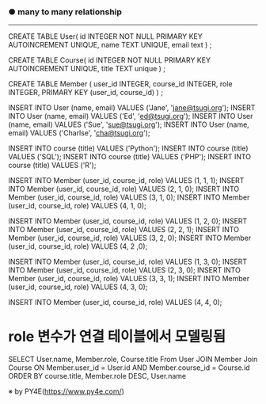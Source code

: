 ### ● many to many relationship


***

CREATE TABLE User(
    id INTEGER NOT NULL PRIMARY KEY AUTOINCREMENT UNIQUE,
	name TEXT UNIQUE,
	email text
	) ;

CREATE TABLE Course(
    id INTEGER NOT NULL PRIMARY KEY AUTOINCREMENT UNIQUE,
	title TEXT unique
	) ;

CREATE TABLE Member (
    user_id     INTEGER,
    course_id   INTEGER,
	role        INTEGER,
    PRIMARY KEY (user_id, course_id)
    ) ;

INSERT INTO User (name, email) VALUES ('Jane', 'jane@tsugi.org');
INSERT INTO User (name, email) VALUES ('Ed', 'ed@tsugi.org');
INSERT INTO User (name, email) VALUES ('Sue', 'sue@tsugi.org');
INSERT INTO User (name, email) VALUES ('Charlse', 'cha@tsugi.org');

INSERT INTO course (title) VALUES ('Python');
INSERT INTO course (title) VALUES ('SQL');
INSERT INTO course (title) VALUES ('PHP');
INSERT INTO course (title) VALUES ('R');

INSERT INTO Member (user_id, course_id, role) VALUES (1, 1, 1);
INSERT INTO Member (user_id, course_id, role) VALUES (2, 1, 0);
INSERT INTO Member (user_id, course_id, role) VALUES (3, 1, 0);
INSERT INTO Member (user_id, course_id, role) VALUES (4, 1, 0);

INSERT INTO Member (user_id, course_id, role) VALUES (1, 2, 0);
INSERT INTO Member (user_id, course_id, role) VALUES (2, 2, 1);
INSERT INTO Member (user_id, course_id, role) VALUES (3, 2, 0);
INSERT INTO Member (user_id, course_id, role) VALUES (4, 2 ,0);

INSERT INTO Member (user_id, course_id, role) VALUES (1, 3, 0);
INSERT INTO Member (user_id, course_id, role) VALUES (2, 3, 0);
INSERT INTO Member (user_id, course_id, role) VALUES (3, 3, 1);
INSERT INTO Member (user_id, course_id, role) VALUES (4, 3, 0);

INSERT INTO Member (user_id, course_id, role) VALUES (4, 4, 0);

# role 변수가 연결 테이블에서 모델링됨

SELECT User.name, Member.role, Course.title 
From User JOIN Member Join Course 
ON Member.user_id = User.id AND Member.course_id = Course.id
ORDER BY course.title, Member.role DESC, User.name



※ by PY4E(https://www.py4e.com/)
